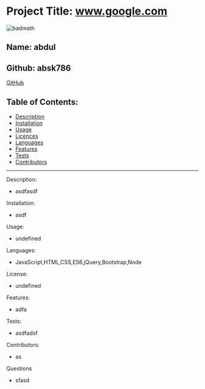 

# Project Title: www.google.com
![badmath](https://img.shields.io/github/languages/top/nielsenjared/badmath)

## Name: abdul 

## Github: absk786
[GitHub](https://github.com/absk786)
## Table of Contents:
* [Description](#Description)
* [Installation](#Installation)
* [Usage](#Usage)
* [Licences](#License)
* [Languages](#Languages)
* [Features](#Features)
* [Tests](#Tests)
* [Contributors](#Contributors)

-------------------------------------------------------------------------------------
Description: 
* asdfasdf

Installation: 
* asdf
 
Usage: 
* undefined

Languages: 
* JavaScript,HTML,CSS,ES6,jQuery,Bootstrap,Node

License:
* undefined

Features: 
* adfa

Tests: 
* asdfadsf

Contributors: 
* as

Questions
* sfasd
